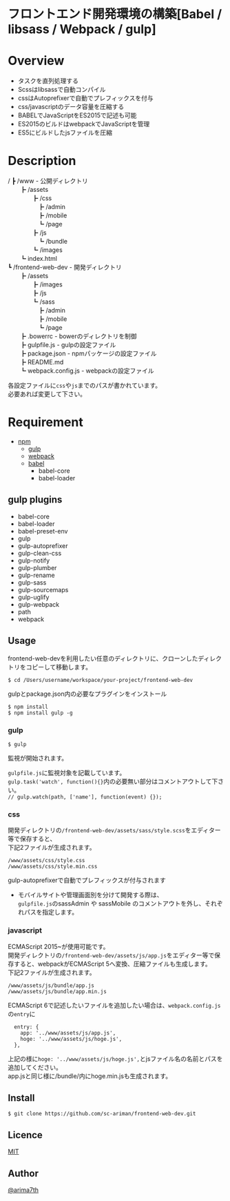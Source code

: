 フロントエンド開発環境の構築[Babel / libsass / Webpack / gulp]
====

# Overview
 - タスクを直列処理する
 - Scssはlibsassで自動コンパイル
 - cssはAutoprefixerで自動でプレフィックスを付与
 - css/javascriptのデータ容量を圧縮する
 - BABELでJavaScriptをES2015で記述も可能
 - ES2015のビルドはwebpackでJavaScriptを管理
 - ES5にビルドしたjsファイルを圧縮

# Description
/
┣ /www                 - 公開ディレクトリ  
　　┣ /assets  
　　　　┣ /css  
　　　　　┣ /admin  
　　　　　┣ /mobile  
　　　　　┗ /page  
　　　　┣ /js  
　　　　　┗ /bundle  
　　　　┗ /images  
　　┗ index.html  
┗ /frontend-web-dev    - 開発ディレクトリ  
　　┣ /assets    
　　　　┣ /images  
　　　　┣ /js  
　　　　┗ /sass  
　　　　　┣ /admin  
　　　　　┣ /mobile  
　　　　　┗ /page  
　　┣ .bowerrc          - bowerのディレクトリを制御  
　　┣ gulpfile.js       - gulpの設定ファイル  
　　┣ package.json      - npmパッケージの設定ファイル  
　　┣ README.md  
　　┗ webpack.config.js  - webpackの設定ファイル  
  
各設定ファイルに``css``や``js``までのパスが書かれています。  
必要あれば変更して下さい。  

# Requirement
- [npm](https://www.npmjs.com)
	- [gulp](http://gulpjs.com/)
	- [webpack](https://webpack.github.io/)
	- [babel](https://babeljs.io/)
		- babel-core
		- babel-loader

## gulp plugins
- babel-core
- babel-loader
- babel-preset-env
- gulp
- gulp-autoprefixer
- gulp-clean-css
- gulp-notify
- gulp-plumber
- gulp-rename
- gulp-sass
- gulp-sourcemaps
- gulp-uglify
- gulp-webpack
- path
- webpack

## Usage
frontend-web-devを利用したい任意のディレクトリに、クローンしたディレクトリをコピーして移動します。

```
$ cd /Users/username/workspace/your-project/frontend-web-dev
```

gulpとpackage.json内の必要なプラグインをインストール

```
$ npm install
$ npm install gulp -g
```

### gulp

```
$ gulp
```

監視が開始されます。

``gulpfile.js``に監視対象を記載しています。  
``gulp.task('watch', function(){}``内の必要無い部分はコメントアウトして下さい。  
``// gulp.watch(path, ['name'], function(event) {});``


### css
開発ディレクトリの``/frontend-web-dev/assets/sass/style.scss``をエディター等で保存すると、  
下記2ファイルが生成されます。  

``/www/assets/css/style.css``  
``/www/assets/css/style.min.css``  

gulp-autoprefixerで自動でプレフィックスが付与されます  

* モバイルサイトや管理画面別を分けて開発する際は、  
  ``gulpfile.js``のsassAdmin や sassMobile のコメントアウトを外し、それぞれパスを指定します。

### javascript
ECMAScript 2015~が使用可能です。  
開発ディレクトリの``/frontend-web-dev/assets/js/app.js``をエディター等で保存すると、webpackがECMAScript 5へ変換、圧縮ファイルも生成します。  
下記2ファイルが生成されます。  

``/www/assets/js/bundle/app.js``  
``/www/assets/js/bundle/app.min.js``  

ECMAScript 6で記述したいファイルを追加したい場合は、``webpack.config.js``の``entry``に  

```
  entry: {
    app: '../www/assets/js/app.js',
    hoge: '../www/assets/js/hoge.js',
  },
```

上記の様に``hoge: '../www/assets/js/hoge.js',``とjsファイル名の名前とパスを追加してください。  
app.jsと同じ様に/bundle/内にhoge.min.jsも生成されます。  


## Install
``$ git clone https://github.com/sc-ariman/frontend-web-dev.git ``


## Licence

[MIT](https://github.com/tcnksm/tool/blob/master/LICENCE)

## Author

[@arima7th](http://twitter.com/arima7th)